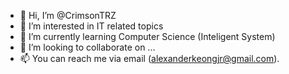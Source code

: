 - 👋 Hi, I’m @CrimsonTRZ
- 👀 I’m interested in IT related topics
- 🌱 I’m currently learning Computer Science (Inteligent System)
- 💞️ I’m looking to collaborate on ...
- 📫 You can reach me via email (alexanderkeongjr@gmail.com).

<!---
CrimsonTRZ/CrimsonTRZ is a ✨ special ✨ repository because its `README.md` (this file) appears on your GitHub profile.
You can click the Preview link to take a look at your changes.
--->

